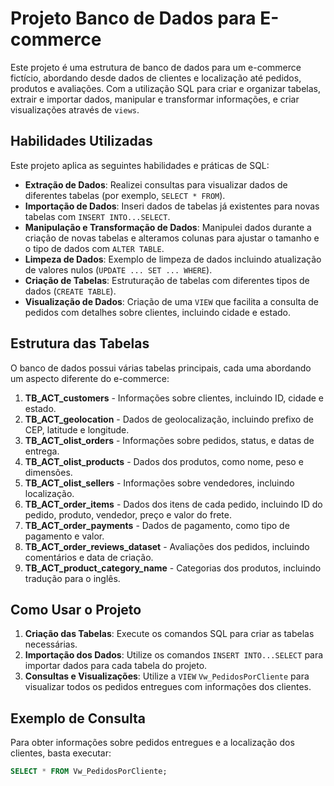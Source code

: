 # Projeto Banco de Dados para E-commerce

Este projeto é uma estrutura de banco de dados para um e-commerce fictício, abordando desde dados de clientes e localização até pedidos, produtos e avaliações. Com a utilização SQL para criar e organizar tabelas, extrair e importar dados, manipular e transformar informações, e criar visualizações através de `views`.

## Habilidades Utilizadas
Este projeto aplica as seguintes habilidades e práticas de SQL:

- **Extração de Dados**: Realizei consultas para visualizar dados de diferentes tabelas (por exemplo, `SELECT * FROM`).
- **Importação de Dados**: Inseri dados de tabelas já existentes para novas tabelas com `INSERT INTO...SELECT`.
- **Manipulação e Transformação de Dados**: Manipulei dados durante a criação de novas tabelas e alteramos colunas para ajustar o tamanho e o tipo de dados com `ALTER TABLE`.
- **Limpeza de Dados**: Exemplo de limpeza de dados incluindo atualização de valores nulos (`UPDATE ... SET ... WHERE`).
- **Criação de Tabelas**: Estruturação de tabelas com diferentes tipos de dados (`CREATE TABLE`).
- **Visualização de Dados**: Criação de uma `VIEW` que facilita a consulta de pedidos com detalhes sobre clientes, incluindo cidade e estado.
  
## Estrutura das Tabelas
O banco de dados possui várias tabelas principais, cada uma abordando um aspecto diferente do e-commerce:

1. **TB_ACT_customers** - Informações sobre clientes, incluindo ID, cidade e estado.
2. **TB_ACT_geolocation** - Dados de geolocalização, incluindo prefixo de CEP, latitude e longitude.
3. **TB_ACT_olist_orders** - Informações sobre pedidos, status, e datas de entrega.
4. **TB_ACT_olist_products** - Dados dos produtos, como nome, peso e dimensões.
5. **TB_ACT_olist_sellers** - Informações sobre vendedores, incluindo localização.
6. **TB_ACT_order_items** - Dados dos itens de cada pedido, incluindo ID do pedido, produto, vendedor, preço e valor do frete.
7. **TB_ACT_order_payments** - Dados de pagamento, como tipo de pagamento e valor.
8. **TB_ACT_order_reviews_dataset** - Avaliações dos pedidos, incluindo comentários e data de criação.
9. **TB_ACT_product_category_name** - Categorias dos produtos, incluindo tradução para o inglês.

## Como Usar o Projeto

1. **Criação das Tabelas**: Execute os comandos SQL para criar as tabelas necessárias.
2. **Importação dos Dados**: Utilize os comandos `INSERT INTO...SELECT` para importar dados para cada tabela do projeto.
3. **Consultas e Visualizações**: Utilize a `VIEW` `Vw_PedidosPorCliente` para visualizar todos os pedidos entregues com informações dos clientes.

## Exemplo de Consulta

Para obter informações sobre pedidos entregues e a localização dos clientes, basta executar:

```sql
SELECT * FROM Vw_PedidosPorCliente;
